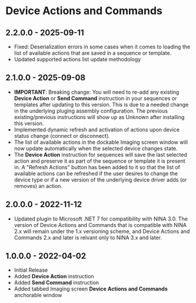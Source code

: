 ﻿# Device Actions and Commands

## 2.2.0.0 - 2025-09-11
* Fixed: Deserialization errors in some cases when it comes to loading the list of available actions that are saved in a sequence or template.
* Updated supported actions list update methodology

## 2.1.0.0 - 2025-09-08
* **IMPORTANT**: Breaking change: You will need to re-add any existing **Device Action** or **Send Command** instruction in your sequences or templates after updating to this version. This is due to a needed change in the underlying pluging assembly configuration. The previous existing/previous instructions will show up as Unknown after installing this version.
* Implemented dynamic refresh and activation of actions upon device status change (connect or disconnect).
* The list of available actions in the dockable Imaging screen window will now update automatically when the selected device changes state.
* The **Device Action** instruction for sequences will save the last selected action and preserve it as part of the sequence or template it is present in. A "Refresh Actions" button has been added to it so that the list of available actions can be refreshed if the user desires to change the device type or if a new version of the underlying device driver adds (or removes) an action.

## 2.0.0.0 - 2022-11-12
* Updated plugin to Microsoft .NET 7 for compatibility with NINA 3.0. The version of Device Actions and Commands that is compatible with NINA 2.x will remain under the 1.x versioning scheme, and Device Actions and Commands 2.x and later is relvant only to NINA 3.x and later.

## 1.0.0.0 - 2022-04-02
* Initial Release
* Added **Device Action** instruction
* Added **Send Command** instruction
* Added tabbed Imaging screen **Device Actions and Commands** anchorable window
